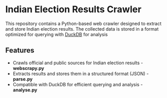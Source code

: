 # Indian Election Results Crawler

This repository contains a Python-based web crawler designed to extract and store Indian election results. 
The collected data is stored in a format optimized for querying with [DuckDB](https://duckdb.org/) for analysis


## Features

- Crawls official and public sources for Indian election results - **webscrapy.py**
- Extracts results and stores them in a structured format (JSON) - **parse.py**
- Compatible with DuckDB for efficient querying and analysis - **analyse.py**
